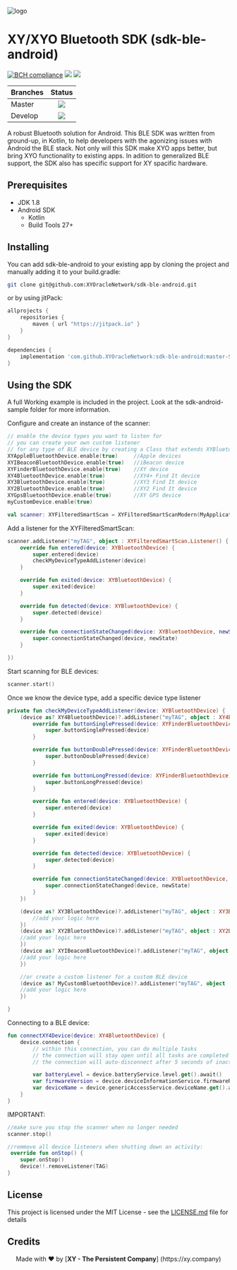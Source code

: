[logo]: https://www.xy.company/img/home/logo_xy.png "XYAccount"

![logo]

# XY/XYO Bluetooth SDK (sdk-ble-android)

[![BCH compliance](https://bettercodehub.com/edge/badge/XYOracleNetwork/sdk-ble-android?branch=master)](https://bettercodehub.com/) <a href="https://codeclimate.com/github/XYOracleNetwork/sdk-ble-android/maintainability"><img src="https://api.codeclimate.com/v1/badges/da919183c3fe8a4fdbe3/maintainability" /></a> [![](https://jitpack.io/v/XYOracleNetwork/sdk-ble-android.svg)](https://jitpack.io/#XYOracleNetwork/sdk-ble-android)


| Branches        | Status           |
| ------------- |:-------------:|
| Master      | [![](https://circleci.com/gh/XYOracleNetwork/sdk-ble-android.svg?style=shield)](https://circleci.com/gh/XYOracleNetwork/sdk-ble-android) |
| Develop      | [![](https://circleci.com/gh/XYOracleNetwork/sdk-ble-android/tree/develop.svg?style=shield)](https://circleci.com/gh/XYOracleNetwork/sdk-ble-android/tree/develop)      |

A robust Bluetooth solution for Android. This BLE SDK was written from ground-up, in Kotlin,
 to help developers with the agonizing issues with Android the BLE stack.
Not only will this SDK make XYO apps better, but bring XYO functionality to existing apps.  In adition to generalized BLE support, the SDK also has specific support for XY spacific hardware.

## Prerequisites

* JDK 1.8
* Android SDK
  * Kotlin
  * Build Tools 27+
  
## Installing

You can add sdk-ble-android to your existing app by cloning the project and manually adding it
to your build.gradle:

```bash
git clone git@github.com:XYOracleNetwork/sdk-ble-android.git
```

or by using jitPack:

```gradle
allprojects {
    repositories {
        maven { url "https://jitpack.io" }
    }
}
```

```gradle
dependencies {
    implementation 'com.github.XYOracleNetwork:sdk-ble-android:master-SNAPSHOT'
}
```

## Using the SDK

A full Working example is included in the project. Look at the sdk-android-sample folder for more information.

Configure and create an instance of the scanner:

```kotlin
// enable the device types you want to listen for
// you can create your own custom listener
// for any type of BLE device by creating a Class that extends XYBluetoothDevice
XYAppleBluetoothDevice.enable(true)     //Apple devices
XYIBeaconBluetoothDevice.enable(true)   //iBeacon device
XYFinderBluetoothDevice.enable(true)    //XY device
XY4BluetoothDevice.enable(true)         //XY4+ Find It device
XY3BluetoothDevice.enable(true)         //XY3 Find It device
XY2BluetoothDevice.enable(true)         //XY2 Find It device
XYGpsBluetoothDevice.enable(true)       //XY GPS device
myCustomDevice.enable(true)

val scanner: XYFilteredSmartScan = XYFilteredSmartScanModern(MyApplication.getAppContext())
```

Add a listener for the XYFilteredSmartScan:

```kotlin
scanner.addListener("myTAG", object : XYFilteredSmartScan.Listener() {
    override fun entered(device: XYBluetoothDevice) {
        super.entered(device)
        checkMyDeviceTypeAddListener(device)
    }

    override fun exited(device: XYBluetoothDevice) {
        super.exited(device)
    }

    override fun detected(device: XYBluetoothDevice) {
        super.detected(device)
    }

    override fun connectionStateChanged(device: XYBluetoothDevice, newState: Int) {
        super.connectionStateChanged(device, newState)
    }

})
```

Start scanning for BLE devices:

```kotlin
scanner.start()
```

Once we know the device type, add a specific device type listener

```kotlin
private fun checkMyDeviceTypeAddListener(device: XYBluetoothDevice) {
    (device as? XY4BluetoothDevice)?.addListener("myTAG", object : XY4BluetoothDevice.Listener(){
        override fun buttonSinglePressed(device: XYFinderBluetoothDevice) {
            super.buttonSinglePressed(device)
        }

        override fun buttonDoublePressed(device: XYFinderBluetoothDevice) {
            super.buttonDoublePressed(device)
        }

        override fun buttonLongPressed(device: XYFinderBluetoothDevice) {
            super.buttonLongPressed(device)
        }

        override fun entered(device: XYBluetoothDevice) {
            super.entered(device)
        }

        override fun exited(device: XYBluetoothDevice) {
            super.exited(device)
        }

        override fun detected(device: XYBluetoothDevice) {
            super.detected(device)
        }

        override fun connectionStateChanged(device: XYBluetoothDevice, newState: Int) {
            super.connectionStateChanged(device, newState)
        }
    })

    (device as? XY3BluetoothDevice)?.addListener("myTAG", object : XY3BluetoothDevice.Listener(){
        //add your logic here
    })
    (device as? XY2BluetoothDevice)?.addListener("myTAG", object : XY2BluetoothDevice.Listener(){
    //add your logic here
    })
    (device as? XYIBeaconBluetoothDevice)?.addListener("myTAG", object : XYIBeaconBluetoothDevice.Listener(){
    //add your logic here
    })

    //or create a custom listener for a custom BLE device
    (device as? MyCustomBluetoothDevice)?.addListener("myTAG", object : MyCustomBluetoothDevice.Listener(){
    //add your logic here
    })

}
```

Connecting to a BLE device:

```kotlin
fun connectXY4Device(device: XY4BluetoothDevice) {
    device.connection {
        // within this connection, you can do multiple tasks
        // the connection will stay open until all tasks are completed
        // the connection will auto-disconnect after 5 seconds of inactivity.

        var batteryLevel = device.batteryService.level.get().await()
        var firmwareVersion = device.deviceInformationService.firmwareRevisionString.get().await()
        var deviceName = device.genericAccessService.deviceName.get().await()
    }
}
```

IMPORTANT:

```kotlin
//make sure you stop the scanner when no longer needed
scanner.stop()

//remmove all device listeners when shutting down an activity:
 override fun onStop() {
    super.onStop()
    device!!.removeListener(TAG)
}
```

## License

This project is licensed under the MIT License - see the [LICENSE.md](LICENSE.md) file for details

## Credits

<p align="center">Made with  ❤️  by [<b>XY - The Persistent Company</b>] (https://xy.company)</p>
